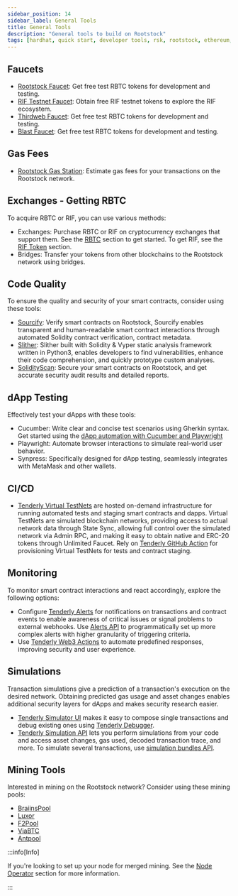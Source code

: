 ```yaml
---
sidebar_position: 14
sidebar_label: General Tools
title: General Tools
description: "General tools to build on Rootstock" 
tags: [hardhat, quick start, developer tools, rsk, rootstock, ethereum, dApps, smart contracts]
---
```


## Faucets

* [Rootstock Faucet](https://faucet.rootstock.io/): Get free test RBTC tokens for development and testing.
* [RIF Testnet Faucet](https://faucet.rifos.org/): Obtain free RIF testnet tokens to explore the RIF ecosystem.
* [Thirdweb Faucet](https://thirdweb.com/rootstock-testnet): Get free test RBTC tokens for development and testing.
* [Blast Faucet](https://blastapi.io/faucets/rootstock-testnet): Get free test RBTC tokens for development and testing.

## Gas Fees
* [Rootstock Gas Station](https://rskgasstation.info/?AspxAutoDetectCookieSupport=1): Estimate gas fees for your transactions on the Rootstock network.

## Exchanges - Getting RBTC

To acquire RBTC or RIF, you can use various methods:

* Exchanges: Purchase RBTC or RIF on cryptocurrency exchanges that support them. See the [RBTC](https://rootstock.io/rbtc/) section to get started. To get RIF, see the [RIF Token](https://rif.technology/rif-token/) section.
* Bridges: Transfer your tokens from other blockchains to the Rootstock network using bridges.

## Code Quality

To ensure the quality and security of your smart contracts, consider using these tools:

* [Sourcify](https://sourcify.dev/): Verify smart contracts on Rootstock, Sourcify enables transparent and human-readable smart contract interactions through automated Solidity contract verification, contract metadata.
* [Slither](https://github.com/crytic/slither): Slither built with Solidity & Vyper static analysis framework written in Python3, enables developers to find vulnerabilities, enhance their code comprehension, and quickly prototype custom analyses.
* [SolidityScan](https://solidityscan.com/): Secure your smart contracts on Rootstock, and get accurate security audit results and detailed reports.

## dApp Testing

Effectively test your dApps with these tools:

* Cucumber: Write clear and concise test scenarios using Gherkin syntax. Get started using the [dApp automation with Cucumber and Playwright](/resources/tutorials/dapp-automation-cucumber)
* Playwright: Automate browser interactions to simulate real-world user behavior.
* Synpress: Specifically designed for dApp testing, seamlessly integrates with MetaMask and other wallets.

## CI/CD

* [Tenderly Virtual TestNets](https://docs.tenderly.co/virtual-testnets?mtm_campaign=ext-docs&mtm_kwd=rsk) are hosted on-demand infrastructure for running automated tests and staging smart contracts and dapps. Virtual TestNets are simulated blockchain networks, providing access to actual network data through State Sync, allowing full control over the simulated network via Admin RPC, and making it easy to obtain native and ERC-20 tokens through Unlimited Faucet. Rely on [Tenderly GitHub Action](https://docs.tenderly.co/virtual-testnets/ci-cd/github-actions-foundry?mtm_campaign=ext-docs&mtm_kwd=rsk) for provisioning Virtual TestNets for tests and contract staging.

## Monitoring
To monitor smart contract interactions and react accordingly, explore the following options:

- Configure [Tenderly Alerts](https://docs.tenderly.co/alerts/intro-to-alerts?mtm_campaign=ext-docs&mtm_kwd=rsk) for notifications on transactions and contract events to enable awareness of critical issues or signal problems to external webhooks. Use [Alerts API](https://docs.tenderly.co/reference/api#/operations/createAlert?mtm_campaign=ext-docs&mtm_kwd=rsk) to programmatically set up more complex alerts with higher granularity of triggering criteria.
- Use [Tenderly Web3 Actions](https://docs.tenderly.co/web3-actions/intro-to-web3-actions?mtm_campaign=ext-docs&mtm_kwd=rsk) to automate predefined responses, improving security and user experience. 

## Simulations
Transaction simulations give a prediction of a transaction's execution on the desired network. Obtaining predicted gas usage and asset changes enables additional security layers for dApps and makes security research easier.
- [Tenderly Simulator UI](https://docs.tenderly.co/simulator-ui?mtm_campaign=ext-docs&mtm_kwd=rsk) makes it easy to compose single transactions and debug existing ones using [Tenderly Debugger](https://docs.tenderly.co/debugger?mtm_campaign=ext-docs&mtm_kwd=rsk).
- [Tenderly Simulation API](https://docs.tenderly.co/simulations/single-simulations#simulate-via-rpc?mtm_campaign=ext-docs&mtm_kwd=rsk) lets you perform simulations from your code and access asset changes, gas used, decoded transaction trace, and more. To simulate several transactions, use [simulation bundles API](https://docs.tenderly.co/simulations/bundled-simulations?mtm_campaign=ext-docs&mtm_kwd=rsk).

## Mining Tools

Interested in mining on the Rootstock network? Consider using these mining pools:

* [BraiinsPool](https://braiins.com/pool)
* [Luxor](https://luxor.tech/mining)
* [F2Pool](https://www.f2pool.com/)
* [ViaBTC](https://www.viabtc.com/)
* [Antpool](https://www.antpool.com/home)

:::info[Info]

If you're looking to set up your node for merged mining. See the [Node Operator](/node-operators/merged-mining/) section for more information.

:::